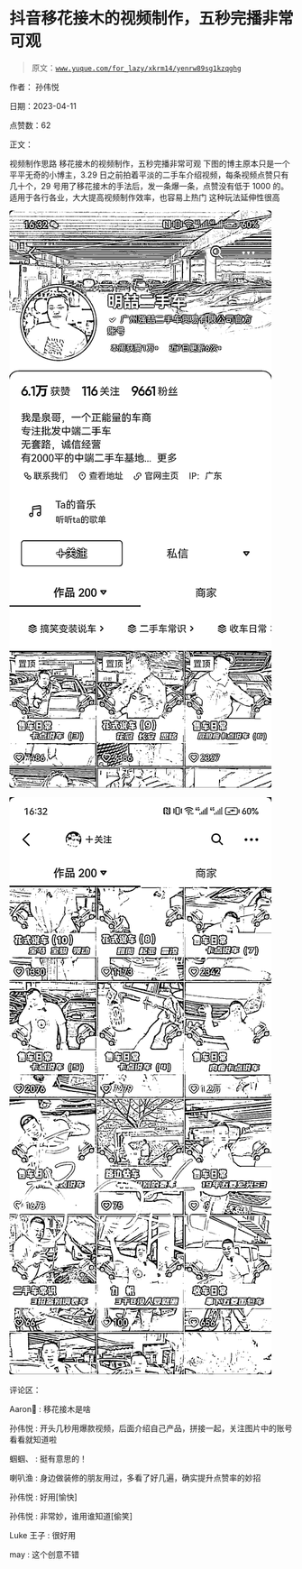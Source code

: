 # 抖音移花接木的视频制作，五秒完播非常可观

> 原文：[`www.yuque.com/for_lazy/xkrm14/yenrw89sg1kzqghg`](https://www.yuque.com/for_lazy/xkrm14/yenrw89sg1kzqghg)

作者： 孙伟悦

日期：2023-04-11

点赞数：62

正文：

视频制作思路 移花接木的视频制作，五秒完播非常可观 下图的博主原本只是一个平平无奇的小博主，3.29 日之前拍着平淡的二手车介绍视频，每条视频点赞只有几十个，29 号用了移花接木的手法后，发一条爆一条，点赞没有低于 1000 的。 适用于各行各业，大大提高视频制作效率，也容易上热门 这种玩法延伸性很高

![](img/6a1a8dbbfc6f6e568690c97bfb97828b.png)

![](img/2a5ab8995c3cfac971d995de66ee1388.png)

评论区：

Aaron : 移花接木是啥

孙伟悦 : 开头几秒用爆款视频，后面介绍自己产品，拼接一起，关注图片中的账号看看就知道啦

蝈蝈、 : 挺有意思的！

喇叭渔 : 身边做装修的朋友用过，多看了好几遍，确实提升点赞率的妙招

孙伟悦 : 好用[愉快]

孙伟悦 : 非常妙，谁用谁知道[偷笑]

Luke 王子 : 很好用

may : 这个创意不错



